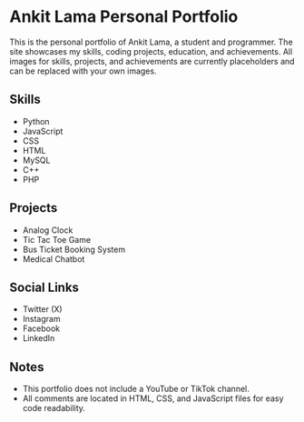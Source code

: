 # Ankit Lama Personal Portfolio

This is the personal portfolio of Ankit Lama, a student and programmer. The site showcases my skills, coding projects, education, and achievements. All images for skills, projects, and achievements are currently placeholders and can be replaced with your own images.

## Skills
- Python
- JavaScript
- CSS
- HTML
- MySQL
- C++
- PHP

## Projects
- Analog Clock
- Tic Tac Toe Game
- Bus Ticket Booking System
- Medical Chatbot

## Social Links
- Twitter (X)
- Instagram
- Facebook
- LinkedIn

## Notes
- This portfolio does not include a YouTube or TikTok channel.
- All comments are located in HTML, CSS, and JavaScript files for easy code readability.
